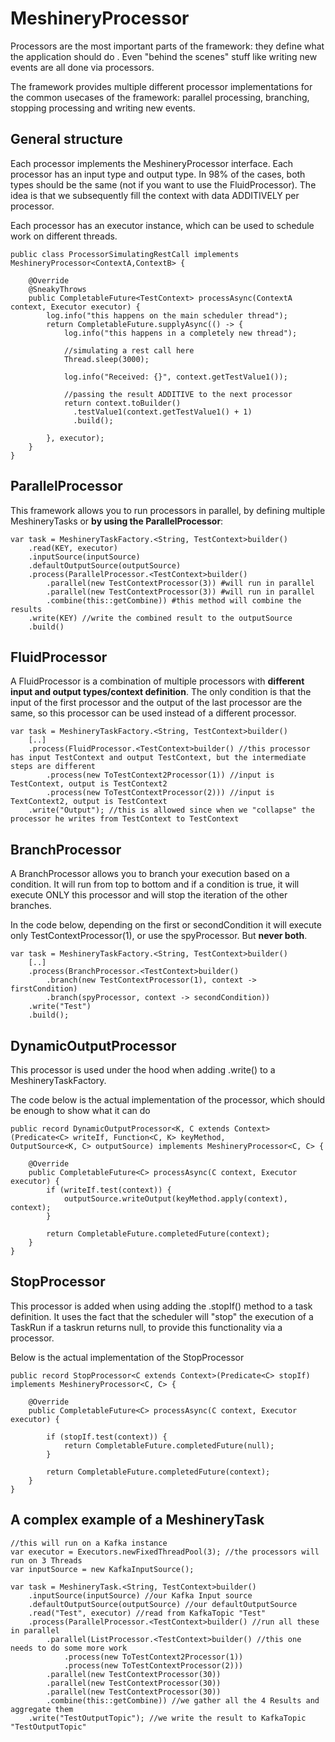 # MeshineryProcessor

Processors are the most important parts of the framework: they define what the application should do . 
Even "behind the scenes" stuff like writing new events are all done via processors.

The framework provides multiple different processor implementations for the common usecases of the framework:
parallel processing, branching, stopping processing and writing new events.

## General structure

Each processor implements the MeshineryProcessor interface. Each processor has an input type and output type.
In 98% of the cases, both types should be the same (not if you want to use the FluidProcessor). 
The idea is that we subsequently fill the context with data ADDITIVELY per processor.

Each processor has an executor instance, which can be used to schedule work on different threads.

    public class ProcessorSimulatingRestCall implements MeshineryProcessor<ContextA,ContextB> {

        @Override
        @SneakyThrows
        public CompletableFuture<TestContext> processAsync(ContextA context, Executor executor) {
            log.info("this happens on the main scheduler thread");
            return CompletableFuture.supplyAsync(() -> {
                log.info("this happens in a completely new thread");    
    
                //simulating a rest call here
                Thread.sleep(3000);
              
                log.info("Received: {}", context.getTestValue1());
          
                //passing the result ADDITIVE to the next processor
                return context.toBuilder()
                  .testValue1(context.getTestValue1() + 1)
                  .build();
          
            }, executor);
        }
    }

## ParallelProcessor

This framework allows you to run processors in parallel, by defining multiple MeshineryTasks or **by using the
ParallelProcessor**:

    var task = MeshineryTaskFactory.<String, TestContext>builder()
        .read(KEY, executor)
        .inputSource(inputSource)
        .defaultOutputSource(outputSource)
        .process(ParallelProcessor.<TestContext>builder()
            .parallel(new TestContextProcessor(3)) #will run in parallel
            .parallel(new TestContextProcessor(3)) #will run in parallel
            .combine(this::getCombine)) #this method will combine the results
        .write(KEY) //write the combined result to the outputSource
        .build()

## FluidProcessor

A FluidProcessor is a combination of multiple processors with **different input and output types/context definition**.
The only condition is that the input of the first processor and the output of the last processor are the same, so this
processor can be used instead of a different processor.

    var task = MeshineryTaskFactory.<String, TestContext>builder()
        [..]
        .process(FluidProcessor.<TestContext>builder() //this processor has input TestContext and output TestContext, but the intermediate steps are different
            .process(new ToTestContext2Processor(1)) //input is TestContext, output is TestContext2
            .process(new ToTestContextProcessor(2))) //input is TextContext2, output is TestContext
        .write("Output"); //this is allowed since when we "collapse" the processor he writes from TestContext to TestContext

## BranchProcessor

A BranchProcessor allows you to branch your execution based on a condition.
It will run from top to bottom and if a condition is true, it will execute ONLY this
processor and will stop the iteration of the other branches.

In the code below, depending on the first or secondCondition it will execute 
only TestContextProcessor(1), or use the spyProcessor. But **never both**.

    var task = MeshineryTaskFactory.<String, TestContext>builder()
        [..]
        .process(BranchProcessor.<TestContext>builder()
            .branch(new TestContextProcessor(1), context -> firstCondition)
            .branch(spyProcessor, context -> secondCondition))
        .write("Test")
        .build();

## DynamicOutputProcessor

This processor is used under the hood when adding .write() to a MeshineryTaskFactory.

The code below is the actual implementation of the processor, which should be enough
to show what it can do

    public record DynamicOutputProcessor<K, C extends Context>(Predicate<C> writeIf, Function<C, K> keyMethod,
    OutputSource<K, C> outputSource) implements MeshineryProcessor<C, C> {

        @Override
        public CompletableFuture<C> processAsync(C context, Executor executor) {
            if (writeIf.test(context)) {
                outputSource.writeOutput(keyMethod.apply(context), context);
            }
    
            return CompletableFuture.completedFuture(context);
        }
    }

## StopProcessor

This processor is added when using adding the .stopIf() method to a task definition.
It uses the fact that the scheduler will "stop" the execution of a TaskRun if a taskrun
returns null, to provide this functionality via a processor. 

Below is the actual implementation of the StopProcessor

    public record StopProcessor<C extends Context>(Predicate<C> stopIf) implements MeshineryProcessor<C, C> {

        @Override
        public CompletableFuture<C> processAsync(C context, Executor executor) {
        
            if (stopIf.test(context)) {
                return CompletableFuture.completedFuture(null);
            }
        
            return CompletableFuture.completedFuture(context);
        }
    }

## A complex example of a MeshineryTask

    //this will run on a Kafka instance
    var executor = Executors.newFixedThreadPool(3); //the processors will run on 3 Threads
    var inputSource = new KafkaInputSource();

    var task = MeshineryTask.<String, TestContext>builder() 
        .inputSource(inputSource) //our Kafka Input source
        .defaultOutputSource(outputSource) //our defaultOutputSource
        .read("Test", executor) //read from KafkaTopic "Test"
        .process(ParallelProcessor.<TestContext>builder() //run all these in parallel
            .parallel(ListProcessor.<TestContext>builder() //this one needs to do some more work
                .process(new ToTestContext2Processor(1))
                .process(new ToTestContextProcessor(2)))
            .parallel(new TestContextProcessor(30))
            .parallel(new TestContextProcessor(30))
            .parallel(new TestContextProcessor(30))
            .combine(this::getCombine)) //we gather all the 4 Results and aggregate them
        .write("TestOutputTopic"); //we write the result to KafkaTopic "TestOutputTopic"
